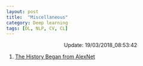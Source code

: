 ```yaml
---
layout: post
title:  "Miscellaneous"
category: Deep learning
tags: [DL, NLP, CV, CL]
---
```






<center> Update: 19/03/2018_08:53:42</center>

  	
1. [ The History Began from AlexNet](https://rawgit.com/elbayadm/PaperNotes/master/notes/misc/2018-The-History-Began-from-AlexNet-A-Comprehensive-Survey-on-Deep-Learning-Approaches.html)
